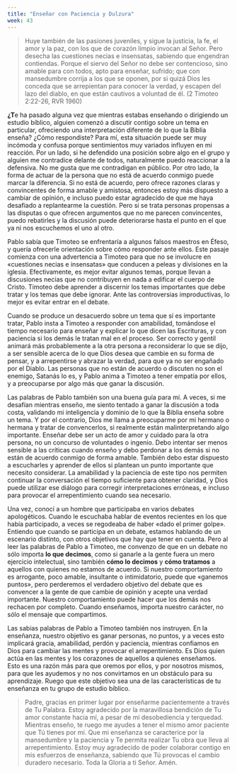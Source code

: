 ```yaml
---
title: "Enseñar con Paciencia y Dulzura"
week: 43
---
```


> Huye también de las pasiones juveniles, y sigue la justicia, la fe,
> el amor y la paz, con los que de corazón limpio invocan al Señor. Pero
> desecha las cuestiones necias e insensatas, sabiendo que engendran
> contiendas. Porque el siervo del Señor no debe ser contencioso, sino
> amable para con todos, apto para enseñar, sufrido; que con mansedumbre
> corrija a los que se oponen, por si quizá Dios les conceda que se
> arrepientan para conocer la verdad, y escapen del lazo del diablo, en
> que están cautivos a voluntad de él. (2 Timoteo 2:22-26, RVR 1960)

**¿T**e ha pasado alguna vez que mientras estabas enseñando o dirigiendo
un estudio bíblico, alguien comenzó a discutir contigo sobre un tema en
particular, ofreciendo una interpretación diferente de lo que la Biblia
enseña? ¿Cómo respondiste? Para mí, esta situación puede ser muy
incómoda y confusa porque sentimientos muy variados influyen en mi
reacción. Por un lado, si he defendido una posición sobre algo en el
grupo y alguien me contradice delante de todos, naturalmente puedo
reaccionar a la defensiva. No me gusta que me contradigan en público.
Por otro lado, la forma de actuar de la persona que no está de acuerdo
conmigo puede marcar la diferencia. Si no está de acuerdo, pero ofrece
razones claras y convincentes de forma amable y amistosa, entonces estoy
más dispuesto a cambiar de opinión, e incluso puedo estar agradecido de
que me haya desafiado a replantearme la cuestión. Pero si se trata
personas propensas a las disputas o que ofrecen argumentos que no me
parecen convincentes, puedo rebatirles y la discusión puede deteriorarse
hasta el punto en el que ya ni nos escuchemos el uno al otro.

Pablo sabía que Timoteo se enfrentaría a algunos falsos maestros en
Éfeso, y quería ofrecerle orientación sobre cómo responder ante ellos.
Este pasaje comienza con una advertencia a Timoteo para que no se
involucre en «cuestiones necias e insensatas» que conducen a peleas y
divisiones en la iglesia. Efectivamente, es mejor evitar algunos temas,
porque llevan a discusiones necias que no contribuyen en nada a edificar
el cuerpo de Cristo. Timoteo debe aprender a discernir los temas
importantes que debe tratar y los temas que debe ignorar. Ante las
controversias improductivas, lo mejor es evitar entrar en el debate.

Cuando se produce un desacuerdo sobre un tema que sí es importante
tratar, Pablo insta a Timoteo a responder con amabilidad, tomándose el
tiempo necesario para enseñar y explicar lo que dicen las Escrituras, y
con paciencia si los demás le tratan mal en el proceso. Ser correcto y
gentil animará más probablemente a la otra persona a reconsiderar lo que
se dijo, a ser sensible acerca de lo que Dios desea que cambie en su
forma de pensar, y a arrepentirse y abrazar la verdad, para que ya no
ser engañado por el Diablo. Las personas que no están de acuerdo o
discuten no son el enemigo, Satanás lo es, y Pablo anima a Timoteo a
tener empatía por ellos, y a preocuparse por algo más que ganar la
discusión.

Las palabras de Pablo también son una buena guía para mí. A veces, si me
desafían mientras enseño, me siento tentado a ganar la discusión a toda
costa, validando mi inteligencia y dominio de lo que la Biblia enseña
sobre un tema. Y por el contrario, Dios me llama a preocuparme por mi
hermano o hermana y tratar de convencerlos, si realmente están
malinterpretando algo importante. Enseñar debe ser un acto de amor y
cuidado para la otra persona, no un concurso de voluntades o ingenio.
Debo intentar ser menos sensible a las críticas cuando enseño y debo
perdonar a los demás si no están de acuerdo conmigo de forma amable.
También debo estar dispuesto a escucharles y aprender de ellos si
plantean un punto importante que necesito considerar. La amabilidad y la
paciencia de este tipo nos permiten continuar la conversación el tiempo
suficiente para obtener claridad, y Dios puede utilizar ese diálogo para
corregir interpretaciones erróneas, e incluso para provocar el
arrepentimiento cuando sea necesario.

Una vez, conocí a un hombre que participaba en varios debates
apologéticos. Cuando le escuchaba hablar de eventos recientes en los que
había participado, a veces se regodeaba de haber «dado el primer golpe».
Entiendo que cuando se participa en un debate, estamos hablando de un
escenario distinto, con otros objetivos que hay que tener en cuenta.
Pero al leer las palabras de Pablo a Timoteo, me convenzo de que en un
debate no sólo importa **lo que decimos**, como si ganarle a la gente
fuera un mero ejercicio intelectual, sino también **cómo lo decimos** y
**cómo tratamos** a aquellos con quienes no estamos de acuerdo. Si
nuestro comportamiento es arrogante, poco amable, insultante o
intimidatorio, puede que «ganemos puntos», pero perderemos el verdadero
objetivo del debate que es convencer a la gente de que cambie de opinión
y acepte una verdad importante. Nuestro comportamiento puede hacer que
los demás nos rechacen por completo. Cuando enseñamos, importa nuestro
carácter, no sólo el mensaje que compartimos.

Las sabias palabras de Pablo a Timoteo también nos instruyen. En la
enseñanza, nuestro objetivo es ganar personas, no puntos, y a veces esto
implicará gracia, amabilidad, perdón y paciencia, mientras confiamos en
Dios para cambiar las mentes y provocar el arrepentimiento. Es Dios
quien actúa en las mentes y los corazones de aquellos a quienes
enseñamos. Esto es una razón más para que oremos por ellos, y por
nosotros mismos, para que les ayudemos y no nos convirtamos en un
obstáculo para su aprendizaje. Ruego que este objetivo sea una de las
características de tu enseñanza en tu grupo de estudio bíblico.

> Padre, gracias en primer lugar por enseñarme pacientemente a través
> de Tu Palabra. Estoy agradecido por la maravillosa bendición de Tu
> amor constante hacia mí, a pesar de mi desobediencia y terquedad.
> Mientras enseño, te ruego me ayudes a tener el mismo amor paciente que
> Tú tienes por mí. Que mi enseñanza se caracterice por la mansedumbre y
> la paciencia y Te permita realizar Tu obra que lleva al
> arrepentimiento. Estoy muy agradecido de poder colaborar contigo en
> mis esfuerzos de enseñanza, sabiendo que Tú provocas el cambio
> duradero necesario. Toda la Gloria a ti Señor. Amén.
